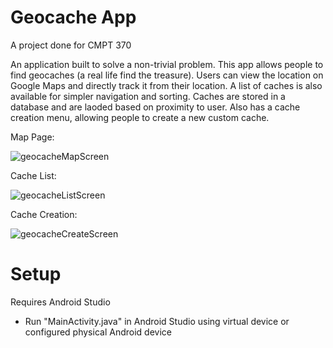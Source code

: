 # Geocache App
 A project done for CMPT 370

 An application built to solve a non-trivial problem. This app allows people to find geocaches (a real life find the treasure). Users can view the location on Google Maps and directly track it from their location. A list of caches is also available for simpler navigation and sorting. Caches are stored in a database and are laoded based on proximity to user. Also has a cache creation menu, allowing people to create a new custom cache.
  
Map Page:

![geocacheMapScreen](https://user-images.githubusercontent.com/73213301/227702437-91762338-c41d-4157-b9ce-9409ea8e2b6e.PNG)

Cache List:
 
![geocacheListScreen](https://user-images.githubusercontent.com/73213301/227702507-3d13aebe-6e8d-496e-a027-3eb8ba4001a0.PNG)

 
Cache Creation:

![geocacheCreateScreen](https://user-images.githubusercontent.com/73213301/227702539-3df99428-cb07-41a5-8b68-2a9b95c75d8e.PNG)


# Setup
Requires Android Studio

* Run "MainActivity.java" in Android Studio using virtual device or configured physical Android device
